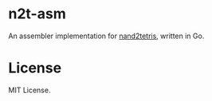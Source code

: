 # n2t-asm

An assembler implementation for [nand2tetris](https://www.nand2tetris.org/), written in Go.

# License

MIT License.
